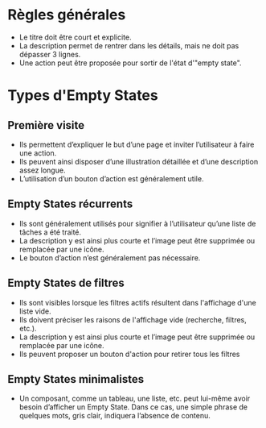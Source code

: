 # Règles générales

- Le titre doit être court et explicite.
- La description permet de rentrer dans les détails, mais ne doit pas dépasser 3 lignes.
- Une action peut être proposée pour sortir de l'état d'"empty state".

# Types d'Empty States

## Première visite

- Ils permettent d’expliquer le but d’une page et inviter l’utilisateur à faire une action.
- Ils peuvent ainsi disposer d’une illustration détaillée et d’une description assez longue.
- L’utilisation d’un bouton d’action est généralement utile.

## Empty States récurrents

- Ils sont généralement utilisés pour signifier à l’utilisateur qu’une liste de tâches a été traité.
- La description y est ainsi plus courte et l’image peut être supprimée ou remplacée par une icône.
- Le bouton d’action n’est généralement pas nécessaire.

## Empty States de filtres

- Ils sont visibles lorsque les filtres actifs résultent dans l'affichage d'une liste vide.
- Ils doivent préciser les raisons de l'affichage vide (recherche, filtres, etc.).
- La description y est ainsi plus courte et l’image peut être supprimée ou remplacée par une icône.
- Ils peuvent proposer un bouton d'action pour retirer tous les filtres


## Empty States minimalistes

- Un composant, comme un tableau, une liste, etc. peut lui-même avoir besoin d’afficher un Empty State. Dans ce cas, une simple phrase de quelques mots, gris clair, indiquera l’absence de contenu.
